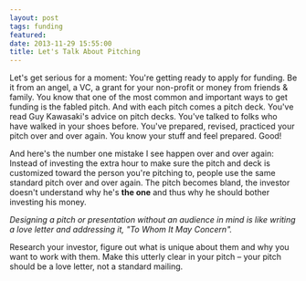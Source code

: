 ```yaml
---
layout: post
tags: funding
featured: 
date: 2013-11-29 15:55:00
title: Let's Talk About Pitching
---
```

Let's get serious for a moment: You're getting ready to apply for funding. Be it from an angel, a VC, a grant for your non-profit or money from friends & family. You know that one of the most common and important ways to get funding is the fabled pitch. And with each pitch comes a pitch deck. You've read Guy Kawasaki's advice on pitch decks. You've talked to folks who have walked in your shoes before. You've prepared, revised, practiced your pitch over and over again. You know your stuff and feel prepared. Good!

And here's the number one mistake I see happen over and over again: Instead of investing the extra hour to make sure the pitch and deck is customized toward the person you're pitching to, people use the same standard pitch over and over again. The pitch becomes bland, the investor doesn't understand why he's **the one** and thus why he should bother investing his money.

_Designing a pitch or presentation without an audience in mind is like writing a love letter and addressing it, "To Whom It May Concern"._

Research your investor, figure out what is unique about them and why you want to work with them. Make this utterly clear in your pitch – your pitch should be a love letter, not a standard mailing.